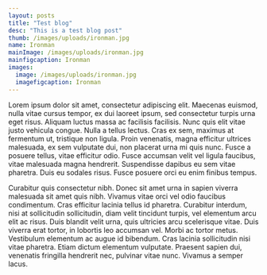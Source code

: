 ```yaml
---
layout: posts
title: "Test blog"
desc: "This is a test blog post"
thumb: /images/uploads/ironman.jpg
name: Ironman
mainImage: /images/uploads/ironman.jpg
mainfigcaption: Ironman
images:
  image: /images/uploads/ironman.jpg
  imagefigcaption: Ironman
---
```


Lorem ipsum dolor sit amet, consectetur adipiscing elit. Maecenas euismod, nulla vitae cursus tempor, ex dui laoreet ipsum, sed consectetur turpis urna eget risus. Aliquam luctus massa ac facilisis facilisis. Nunc quis elit vitae justo vehicula congue. Nulla a tellus lectus. Cras ex sem, maximus at fermentum ut, tristique non ligula. Proin venenatis, magna efficitur ultrices malesuada, ex sem vulputate dui, non placerat urna mi quis nunc. Fusce a posuere tellus, vitae efficitur odio. Fusce accumsan velit vel ligula faucibus, vitae malesuada magna hendrerit. Suspendisse dapibus eu sem vitae pharetra. Duis eu sodales risus. Fusce posuere orci eu enim finibus tempus.

Curabitur quis consectetur nibh. Donec sit amet urna in sapien viverra malesuada sit amet quis nibh. Vivamus vitae orci vel odio faucibus condimentum. Cras efficitur lacinia tellus id pharetra. Curabitur interdum, nisi at sollicitudin sollicitudin, diam velit tincidunt turpis, vel elementum arcu elit ac risus. Duis blandit velit urna, quis ultricies arcu scelerisque vitae. Duis viverra erat tortor, in lobortis leo accumsan vel. Morbi ac tortor metus. Vestibulum elementum ac augue id bibendum. Cras lacinia sollicitudin nisi vitae pharetra. Etiam dictum elementum vulputate. Praesent sapien dui, venenatis fringilla hendrerit nec, pulvinar vitae nunc. Vivamus a semper lacus.

